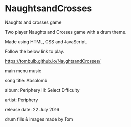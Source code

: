 # NaughtsandCrosses
Naughts and crosses game

Two player Naughts and Crosses game with a drum theme.

Made using HTML, CSS and JavaScript.

Follow the below link to play.

https://tombulb.github.io/NaughtsandCrosses/

main menu music 

song title: Absolomb

album: Periphery III: Select Difficulty

artist: Periphery

release date: 22 July 2016


drum fills & images made by Tom

